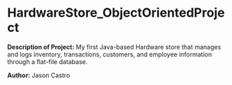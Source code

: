 # HardwareStore_ObjectOrientedProject

**Description of Project:**
My first Java-based Hardware store that manages and logs inventory, transactions, customers, and employee information through a flat-file database.

**Author:** Jason Castro
